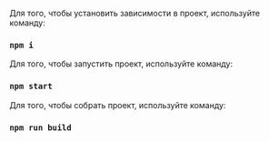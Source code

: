 Для того, чтобы установить зависимости в проект, используйте команду:

### `npm i`


Для того, чтобы запустить проект, используйте команду:

### `npm start`


Для того, чтобы собрать проект, используйте команду:

### `npm run build`
